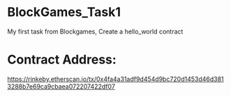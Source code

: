 # BlockGames_Task1
My first task from Blockgames, Create a hello_world contract
# Contract Address:
https://rinkeby.etherscan.io/tx/0x4fa4a31adf9d454d9bc720d1453d46d3813288b7e69ca9cbaea072207422df07
